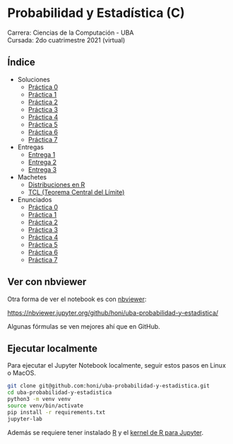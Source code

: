 # Probabilidad y Estadística (C)

Carrera: Ciencias de la Computación - UBA\
Cursada: 2do cuatrimestre 2021 (virtual)

## Índice

- Soluciones
  - [Práctica 0](Soluciones/Práctica0.ipynb)
  - [Práctica 1](Soluciones/Práctica1.ipynb)
  - [Práctica 2](Soluciones/Práctica2.ipynb)
  - [Práctica 3](Soluciones/Práctica3.ipynb)
  - [Práctica 4](Soluciones/Práctica4.ipynb)
  - [Práctica 5](Soluciones/Práctica5.ipynb)
  - [Práctica 6](Soluciones/Práctica6.ipynb)
  - [Práctica 7](Soluciones/Práctica7.ipynb)
- Entregas
  - [Entrega 1](Entregas/Entrega1.ipynb)
  - [Entrega 2](Entregas/Entrega2.ipynb)
  - [Entrega 3](Entregas/Entrega3.ipynb)
- Machetes
  - [Distribuciones en R](Machetes/DistribucionesEnR.ipynb)
  - [TCL (Teorema Central del Límite)](Machetes/TCL.ipynb)
- Enunciados
  - [Práctica 0](Enunciados/Práctica0.pdf)
  - [Práctica 1](Enunciados/Práctica1.pdf)
  - [Práctica 2](Enunciados/Práctica2.pdf)
  - [Práctica 3](Enunciados/Práctica3.pdf)
  - [Práctica 4](Enunciados/Práctica4.pdf)
  - [Práctica 5](Enunciados/Práctica5.pdf)
  - [Práctica 6](Enunciados/Práctica6.pdf)
  - [Práctica 7](Enunciados/Práctica7.pdf)

## Ver con nbviewer

Otra forma de ver el notebook es con [nbviewer](https://nbviewer.jupyter.org/):

https://nbviewer.jupyter.org/github/honi/uba-probabilidad-y-estadistica/

Algunas fórmulas se ven mejores ahí que en GitHub.

## Ejecutar localmente

Para ejecutar el Jupyter Notebook localmente, seguir estos pasos en Linux o MacOS.

```bash
git clone git@github.com:honi/uba-probabilidad-y-estadistica.git
cd uba-probabilidad-y-estadistica
python3 -m venv venv
source venv/bin/activate
pip install -r requirements.txt
jupyter-lab
```

Además se requiere tener instalado [R](https://cloud.r-project.org/) y el [kernel de R para Jupyter](https://github.com/IRkernel/IRkernel).
